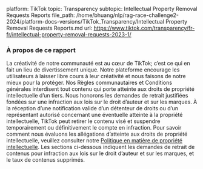 platform: TikTok
topic: Transparency
subtopic: Intellectual Property Removal Requests Reports
file_path: /home/bhuang/nlp/rag-race-challenge2-2024/platform-docs-versions/TikTok_Transparency/Intellectual Property Removal Requests Reports.md
url: https://www.tiktok.com/transparency/fr-fr/intellectual-property-removal-requests-2023-1/


### **À propos de ce rapport**

La créativité de notre communauté est au cœur de TikTok; c’est ce qui en fait un lieu de divertissement unique. Notre plateforme encourage les utilisateurs à laisser libre cours à leur créativité et nous faisons de notre mieux pour la protéger. Nos Règles communautaires et Conditions générales interdisent tout contenu qui porte atteinte aux droits de propriété intellectuelle d’un tiers. Nous honorons les demandes de retrait justifiées fondées sur une infraction aux lois sur le droit d’auteur et sur les marques. À la réception d’une notification valide d’un détenteur de droits ou d’un représentant autorisé concernant une éventuelle atteinte à la propriété intellectuelle, TikTok peut retirer le contenu visé et suspendre temporairement ou définitivement le compte en infraction. Pour savoir comment nous évaluons les allégations d’atteinte aux droits de propriété intellectuelle, veuillez consulter notre [Politique en matière de propriété intellectuelle](https://www.tiktok.com/legal/copyright-policy?lang=en). Les sections ci-dessous indiquent les demandes de retrait de contenus pour infraction aux lois sur le droit d’auteur et sur les marques, et le taux de contenus supprimés.